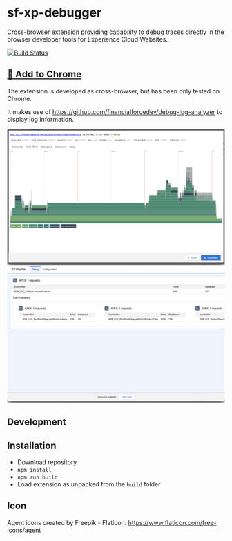 # sf-xp-debugger

Cross-browser extension providing capability to debug traces directly in the browser developer tools for Experience Cloud Websites.

[![Build Status](https://app.travis-ci.com/swisscat/sf-xp-debugger.svg?branch=master)](https://app.travis-ci.com/swisscat/sf-xp-debugger)

## [:pushpin: Add to Chrome](https://chrome.google.com/webstore/detail/salesforce-experience-clo/gbhgnplfajpgpdiflbpfllfolnamcnac)

The extension is developed as cross-browser, but has been only tested on Chrome.

It makes use of https://github.com/financialforcedev/debug-log-analyzer to display log information.

![Request Example](assets/request-example.png "Request Example")
![Request Example](assets/stack-example.png "Stack Example")

## Development

## Installation
 * Download repository
 * `npm install`
 * `npm run build`
 * Load extension as unpacked from the `build` folder
## Icon

Agent icons created by Freepik - Flaticon: https://www.flaticon.com/free-icons/agent